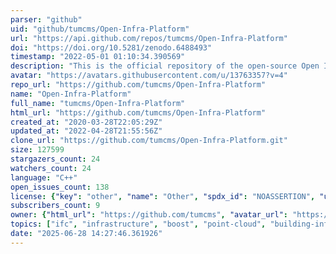 ```yaml
---
parser: "github"
uid: "github/tumcms/Open-Infra-Platform"
url: "https://api.github.com/repos/tumcms/Open-Infra-Platform"
doi: "https://doi.org/10.5281/zenodo.6488493"
timestamp: "2022-05-01 01:10:34.390569"
description: "This is the official repository of the open-source Open Infra Platform software (as of April 2020)."
avatar: "https://avatars.githubusercontent.com/u/13763357?v=4"
repo_url: "https://github.com/tumcms/Open-Infra-Platform"
name: "Open-Infra-Platform"
full_name: "tumcms/Open-Infra-Platform"
html_url: "https://github.com/tumcms/Open-Infra-Platform"
created_at: "2020-03-28T22:05:29Z"
updated_at: "2022-04-28T21:55:56Z"
clone_url: "https://github.com/tumcms/Open-Infra-Platform.git"
size: 127599
stargazers_count: 24
watchers_count: 24
language: "C++"
open_issues_count: 138
license: {"key": "other", "name": "Other", "spdx_id": "NOASSERTION", "url": null, "node_id": "MDc6TGljZW5zZTA="}
subscribers_count: 9
owner: {"html_url": "https://github.com/tumcms", "avatar_url": "https://avatars.githubusercontent.com/u/13763357?v=4", "login": "tumcms", "type": "Organization"}
topics: ["ifc", "infrastructure", "boost", "point-cloud", "building-information-modelling", "okstra"]
date: "2025-06-28 14:27:46.361926"
---
```

